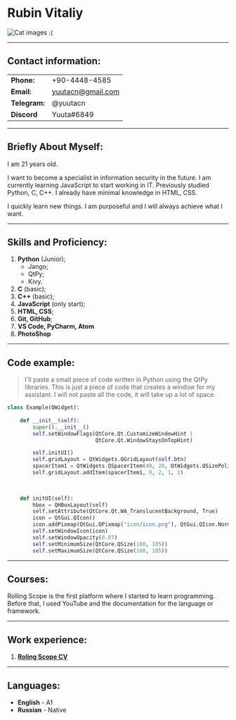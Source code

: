 # **Rubin Vitaliy**
![Cat images :(](https://bipbap.ru/wp-content/uploads/2017/06/629.jpg)

---

## **Contact information:**

|         |                         |
| ------------- | :---------------  |
| **Phone:**    | +90-4448-4585     |
| **Email:**    | yuutacn@gmail.com |
| **Telegram:** | @yuutacn          |
| **Discord**   | Yuuta#6849        |

---

## **Briefly About Myself:**
I am 21 years old.

I want to become a specialist in information security in the future. I am currently learning JavaScript to start working in IT. Previously studied Python, C, C++. I already have minimal knowledge in HTML, CSS.

I quickly learn new things. I am purposeful and I will always achieve what I want.

---

## **Skills and Proficiency:**
1. **Python** (Junior);
   * Jango;
   * QtPy;
   * Kivy.
2. **C** (basic);
3. **C++** (basic);
4. **JavaScript** (only start);
5. **HTML, CSS**;
6. **Git, GitHub**;
7. **VS Code, PyCharm, Atom**
8. **PhotoShop**

---

## **Code example:**

>I'll paste a small piece of code written in Python using the QtPy libraries. This is just a piece of code that creates a window for my assistant. I will not paste all the code, it will take up a lot of space.

```python
class Example(QWidget):
    
    def __init__(self):
        super().__init__()
        self.setWindowFlags(QtCore.Qt.CustomizeWindowHint |
                            QtCore.Qt.WindowStaysOnTopHint)

        self.initUI()
        self.gridLayout = QtWidgets.QGridLayout(self.btn)
        spacerItem1 = QtWidgets.QSpacerItem(40, 20, QtWidgets.QSizePolicy.Expanding, QtWidgets.QSizePolicy.Minimum)
        self.gridLayout.addItem(spacerItem1, 0, 2, 1, 1)
    
        

    def initUI(self): 
        hbox = QHBoxLayout(self)
        self.setAttribute(QtCore.Qt.WA_TranslucentBackground, True)
        icon = QtGui.QIcon()
        icon.addPixmap(QtGui.QPixmap("icon/icon.png"), QtGui.QIcon.Normal, QtGui.QIcon.Off) 
        self.setWindowIcon(icon)
        self.setWindowOpacity(0.87)
        self.setMinimumSize(QtCore.QSize(180, 185))
        self.setMaximumSize(QtCore.QSize(180, 185))
```

---

## **Courses:**
Rolling Scope is the first platform where I started to learn programming. Before that, I used YouTube and the documentation for the language or framework.

---

## **Work experience:**

1. [**Roling Scope CV**](https://yuutacn.github.io/rsschool-cv/cv)

---

## **Languages:**
+ **English** - A1
+ **Russian** - Native
  